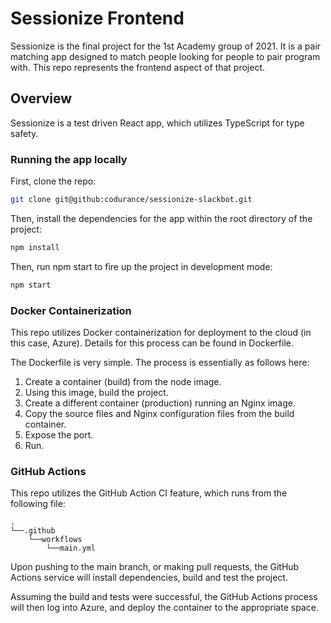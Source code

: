 
# Sessionize Frontend

Sessionize is the final project for the 1st Academy group of 2021. It is a pair matching app designed to match people looking for people to pair program with.
This repo represents the frontend aspect of that project.

## Overview

Sessionize is a test driven React app, which utilizes TypeScript for type safety.

### Running the app locally

First, clone the repo:

```sh
git clone git@github:codurance/sessionize-slackbot.git
```

Then, install the dependencies for the app within the root directory of the project:

```sh
npm install
```

Then, run npm start to fire up the project in development mode:

```sh
npm start
```

### Docker Containerization

This repo utilizes Docker containerization for deployment to the cloud (in this case, Azure). Details for this process can be found in Dockerfile.

The Dockerfile is very simple. The process is essentially as follows here:

1. Create a container (build) from the node image.
2. Using this image, build the project.
3. Create a different container (production) running an Nginx image.
4. Copy the source files and Nginx configuration files from the build container.
5. Expose the port.
6. Run.

### GitHub Actions

This repo utilizes the GitHub Action CI feature, which runs from the following file:

```
.
└──.github
    └──workflows
        └──main.yml
```

Upon pushing to the main branch, or making pull requests, the GitHub Actions service will install dependencies, build and test the project.

Assuming the build and tests were successful, the GitHub Actions process will then log into Azure, and deploy the container to the appropriate space.

